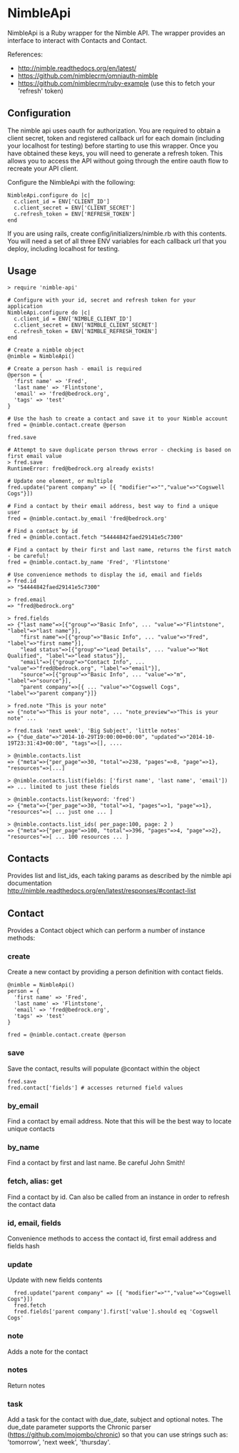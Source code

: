 NimbleApi
=========

NimbleApi is a Ruby wrapper for the Nimble API. The wrapper provides an interface to interact with Contacts and Contact.

References:
  * http://nimble.readthedocs.org/en/latest/
  * https://github.com/nimblecrm/omniauth-nimble
  * https://github.com/nimblecrm/ruby-example (use this to fetch your 'refresh' token)

## Configuration

The nimble api uses oauth for authorization. You are required to obtain a client secret, token and registered callback url for each domain (including your localhost for testing) before starting to use this wrapper. Once you have obtained these keys, you will need to generate a refresh token. This allows you to access the API without going through the entire oauth flow to recreate your API client.

Configure the NimbleApi with the following:

    NimbleApi.configure do |c|
      c.client_id = ENV['CLIENT_ID']
      c.client_secret = ENV['CLIENT_SECRET']
      c.refresh_token = ENV['REFRESH_TOKEN']
    end
    
If you are using rails, create config/initializers/nimble.rb with this contents. You will need a set of all three ENV variables for each callback url that you deploy, including localhost for testing.

## Usage

    > require 'nimble-api'

    # Configure with your id, secret and refresh token for your application
    NimbleApi.configure do |c|
      c.client_id = ENV['NIMBLE_CLIENT_ID']
      c.client_secret = ENV['NIMBLE_CLIENT_SECRET']
      c.refresh_token = ENV['NIMBLE_REFRESH_TOKEN']
    end

    # Create a nimble object
    @nimble = NimbleApi()

    # Create a person hash - email is required
    @person = {
      'first name' => 'Fred',
      'last name' => 'Flintstone',
      'email' => 'fred@bedrock.org',
      'tags' => 'test'
    }

    # Use the hash to create a contact and save it to your Nimble account
    fred = @nimble.contact.create @person

    fred.save

    # Attempt to save duplicate person throws error - checking is based on first email value
    > fred.save
    RuntimeError: fred@bedrock.org already exists!

    # Update one element, or multiple
    fred.update("parent company" => [{ "modifier"=>"","value"=>"Cogswell Cogs"}])

    # Find a contact by their email address, best way to find a unique user
    fred = @nimble.contact.by_email 'fred@bedrock.org'

    # Find a contact by id
    fred = @nimble.contact.fetch "54444842faed29141e5c7300"

    # Find a contact by their first and last name, returns the first match - be careful!
    fred = @nimble.contact.by_name 'Fred', 'Flintstone'

    # Use convenience methods to display the id, email and fields
    > fred.id
    => "54444842faed29141e5c7300"

    > fred.email
    => "fred@bedrock.org"

    > fred.fields
    => {"last name"=>[{"group"=>"Basic Info", ... "value"=>"Flintstone", "label"=>"last name"}],
        "first name"=>[{"group"=>"Basic Info", ... "value"=>"Fred", "label"=>"first name"}], 
        "lead status"=>[{"group"=>"Lead Details", ... "value"=>"Not Qualified", "label"=>"lead status"}], 
        "email"=>[{"group"=>"Contact Info", ... "value"=>"fred@bedrock.org", "label"=>"email"}], 
        "source"=>[{"group"=>"Basic Info", ... "value"=>"m", "label"=>"source"}],
        "parent company"=>[{ ... "value"=>"Cogswell Cogs", "label"=>"parent company"}]}

    > fred.note "This is your note"
    => {"note"=>"This is your note", ... "note_preview"=>"This is your note" ...

    > fred.task 'next week', 'Big Subject', 'little notes'
    => {"due_date"=>"2014-10-29T19:00:00+00:00", "updated"=>"2014-10-19T23:31:43+00:00", "tags"=>[], ....

    > @nimble.contacts.list
    => {"meta"=>{"per_page"=>30, "total"=>238, "pages"=>8, "page"=>1}, "resources"=>[...]

    > @nimble.contacts.list(fields: ['first name', 'last name', 'email'])
    => ... limited to just these fields

    > @nimble.contacts.list(keyword: 'fred')
    => {"meta"=>{"per_page"=>30, "total"=>1, "pages"=>1, "page"=>1}, "resources"=>[ ... just one ... ]
    
    > @nimble.contacts.list_ids( per_page:100, page: 2 )
    => {"meta"=>{"per_page"=>100, "total"=>396, "pages"=>4, "page"=>2}, "resources"=>[ ... 100 resources ... ]

## Contacts

Provides list and list_ids, each taking params as described by the nimble api documentation http://nimble.readthedocs.org/en/latest/responses/#contact-list

## Contact

Provides a Contact object which can perform a number of instance methods:

### create
Create a new contact by providing a person definition with contact fields.

    @nimble = NimbleApi()
    person = {
      'first name' => 'Fred',
      'last name' => 'Flintstone',
      'email' => 'fred@bedrock.org',
      'tags' => 'test'
    }
    
    fred = @nimble.contact.create @person


### save
Save the contact, results will populate @contact within the object

    fred.save
    fred.contact['fields'] # accesses returned field values

### by_email
Find a contact by email address. Note that this will be the best way to locate unique contacts

### by_name
Find a contact by first and last name. Be careful John Smith!

### fetch, alias: get
Find a contact by id. Can also be called from an instance in order to refresh the contact data

### id, email, fields
Convenience methods to access the contact id, first email address and fields hash

### update
Update with new fields contents

      fred.update("parent company" => [{ "modifier"=>"","value"=>"Cogswell Cogs"}])
      fred.fetch
      fred.fields['parent company'].first['value'].should eq 'Cogswell Cogs'

### note
Adds a note for the contact


### notes
Return notes

### task
Add a task for the contact with due_date, subject and optional notes. The due_date parameter supports the Chronic parser (https://github.com/mojombo/chronic) so that you can use strings such as: 'tomorrow', 'next week', 'thursday'.
